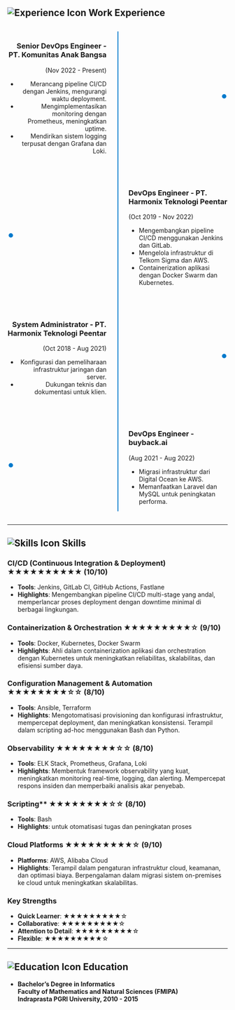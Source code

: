 ## ![Experience Icon](https://img.icons8.com/ios-filled/50/000000/briefcase.png) Work Experience

<div style="position: relative; margin: 30px 0;">
  <div style="position: absolute; top: 0; left: 50%; width: 2px; height: 100%; background: #007acc;"></div>

  <div style="display: flex; align-items: center; justify-content: space-between; margin-bottom: 40px;">
    <div style="width: 45%; text-align: right;">
      <h3>Senior DevOps Engineer - PT. Komunitas Anak Bangsa</h3>
      <p>(Nov 2022 - Present)</p>
      <ul>
        <li>Merancang pipeline CI/CD dengan Jenkins, mengurangi waktu deployment.</li>
        <li>Mengimplementasikan monitoring dengan Prometheus, meningkatkan uptime.</li>
        <li>Mendirikan sistem logging terpusat dengan Grafana dan Loki.</li>
      </ul>
    </div>
    <div style="width: 10px; height: 10px; border-radius: 50%; background: #007acc; border: 3px solid white;"></div>
  </div>

  <div style="display: flex; align-items: center; justify-content: space-between; margin-bottom: 40px;">
    <div style="width: 10px; height: 10px; border-radius: 50%; background: #007acc; border: 3px solid white;"></div>
    <div style="width: 45%;">
      <h3>DevOps Engineer - PT. Harmonix Teknologi Peentar</h3>
      <p>(Oct 2019 - Nov 2022)</p>
      <ul>
        <li>Mengembangkan pipeline CI/CD menggunakan Jenkins dan GitLab.</li>
        <li>Mengelola infrastruktur di Telkom Sigma dan AWS.</li>
        <li>Containerization aplikasi dengan Docker Swarm dan Kubernetes.</li>
      </ul>
    </div>
  </div>

  <div style="display: flex; align-items: center; justify-content: space-between; margin-bottom: 40px;">
    <div style="width: 45%; text-align: right;">
      <h3>System Administrator - PT. Harmonix Teknologi Peentar</h3>
      <p>(Oct 2018 - Aug 2021)</p>
      <ul>
        <li>Konfigurasi dan pemeliharaan infrastruktur jaringan dan server.</li>
        <li>Dukungan teknis dan dokumentasi untuk klien.</li>
      </ul>
    </div>
    <div style="width: 10px; height: 10px; border-radius: 50%; background: #007acc; border: 3px solid white;"></div>
  </div>

  <div style="display: flex; align-items: center; justify-content: space-between;">
    <div style="width: 10px; height: 10px; border-radius: 50%; background: #007acc; border: 3px solid white;"></div>
    <div style="width: 45%;">
      <h3>DevOps Engineer - buyback.ai</h3>
      <p>(Aug 2021 - Aug 2022)</p>
      <ul>
        <li>Migrasi infrastruktur dari Digital Ocean ke AWS.</li>
        <li>Memanfaatkan Laravel dan MySQL untuk peningkatan performa.</li>
      </ul>
    </div>
  </div>
</div>

---

## ![Skills Icon](https://img.icons8.com/ios-filled/50/000000/technical-support.png) Skills

### CI/CD (Continuous Integration & Deployment) ★★★★★★★★★★ (10/10)

- **Tools**: Jenkins, GitLab CI, GitHub Actions, Fastlane
- **Highlights**: Mengembangkan pipeline CI/CD multi-stage yang andal, memperlancar proses deployment dengan downtime minimal di berbagai lingkungan.

### Containerization & Orchestration ★★★★★★★★★☆ (9/10)

- **Tools**: Docker, Kubernetes, Docker Swarm
- **Highlights**: Ahli dalam containerization aplikasi dan orchestration dengan Kubernetes untuk meningkatkan reliabilitas, skalabilitas, dan efisiensi sumber daya.

### Configuration Management & Automation ★★★★★★★★☆☆ (8/10)

- **Tools**: Ansible, Terraform
- **Highlights**: Mengotomatisasi provisioning dan konfigurasi infrastruktur, mempercepat deployment, dan meningkatkan konsistensi. Terampil dalam scripting ad-hoc menggunakan Bash dan Python.

### Observability ★★★★★★★★☆☆ (8/10)

- **Tools**: ELK Stack, Prometheus, Grafana, Loki
- **Highlights**: Membentuk framework observability yang kuat, meningkatkan monitoring real-time, logging, dan alerting. Mempercepat respons insiden dan memperbaiki analisis akar penyebab.

### Scripting\*\* ★★★★★★★★☆☆ (8/10)

- **Tools**: Bash
- **Highlights**: untuk otomatisasi tugas dan peningkatan proses

### Cloud Platforms ★★★★★★★★★☆ (9/10)

- **Platforms**: AWS, Alibaba Cloud
- **Highlights**: Terampil dalam pengaturan infrastruktur cloud, keamanan, dan optimasi biaya. Berpengalaman dalam migrasi sistem on-premises ke cloud untuk meningkatkan skalabilitas.

### Key Strengths

- **Quick Learner**: ★★★★★★★★★☆
- **Collaborative**: ★★★★★★★★★☆
- **Attention to Detail**: ★★★★★★★★★☆
- **Flexible**: ★★★★★★★★★☆

---

## ![Education Icon](https://img.icons8.com/ios-filled/50/000000/graduation-cap.png) Education

- **Bachelor’s Degree in Informatics**  
  **Faculty of Mathematics and Natural Sciences (FMIPA)**  
  **Indraprasta PGRI University, 2010 - 2015**
